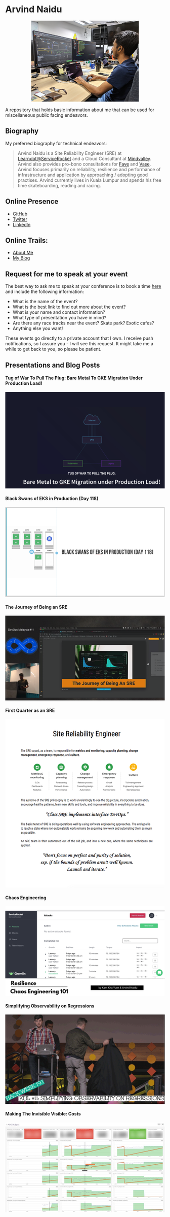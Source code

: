 # Arvind Naidu


<p align="center"><img src="img/arvind-headshot-selfie.jpg" width="340"></p>


A repository that holds basic information about me that can be used for miscellaneous public facing endeavors.

## Biography 

My preferred biography for technical endeavors:

> Arvind Naidu is a Site Reliability Engineer (SRE) at [Learndot@ServiceRocket](https://www.learndot.com/) and a Cloud Consultant at [Mindvalley](https://mindvalley.com). Arvind also provides pro-bono consultations for [Fave](https://myfave.com/) and [Vase](https://vase.ai/). Arvind focuses primarily on reliability, resilience and performance of infrastructure and application by approaching / adopting good practises. Arvind currently lives in Kuala Lumpur and spends his free time skateboarding, reading and racing.

## Online Presence

 - [GitHub](https://github.com/naiduarvind) 
 - [Twitter](https://twitter.com/rvine_naidu) 
 - [LinkedIn](https://linkedin.com/naiduarvind) 
 

## Online Trails:

 - [About Me](https://naiduarvind.github.io)
 - [My Blog](https://medium.com/@arvindnaidu)


## Request for me to speak at your event

The best way to ask me to speak at your conference is to book a time [here](https://calendly.com/arvind-naidu/talk-by-arvind) and include the following information:

 - What is the name of the event?
 - What is the best link to find out more about the event?
 - What is your name and contact information?
 - What type of presentation you have in mind?
 - Are there any race tracks near the event? Skate park? Exotic cafes?
 - Anything else you want!
 
 These events go directly to a private account that I own. I receive push notifications, so I assure you - I will see this request. It might take me a while to get back to you, so please be patient. 
 
## Presentations and Blog Posts

#### Tug of War To Pull The Plug: Bare Metal To GKE Migration Under Production Load!
[![Tug of War To Pull The Plug: Bare Metal To GKE Migration Under Production Load!](/img/tug-of-war-to-pull-the-plug-bare-metal-to-gke-migration-under-production-load.png)](https://youtu.be/17azhiILQT8?t=637)

#### Black Swans of EKS in Production (Day 118)
[![Black Swans of EKS in Production](/img/black-swans-of-eks-in-production.png)](https://www.beautiful.ai/-Lj-73V-Xwa7IoQ7yPcL/1)

#### The Journey of Being an SRE
[![The Journey of Being an SRE](/img/the-journey-of-being-an-sre.png)](https://youtu.be/N8FI0qoouF8?t=2728)

#### First Quarter as an SRE
<p align="center">
  <a href="https://medium.com/servicerocket-eng/first-quarter-as-an-sre-11117866a64e"> 
  <img src="img/first-quarter-as-an-sre.png" alt="First Quarter as an SRE"> 
  </a>
</p>

#### Chaos Engineering

[![Chaos Engineering](/img/chaos-engineering.png)](https://app.ludus.one/8fc92dec-9989-4a5b-95b2-820140dc7bd5#1)

#### Simplifying Observability on Regressions

[![Simplifying Observability on Regressions](/img/simplifying-observability-on-regressions.png)](https://app.ludus.one/4cf64f1a-9fde-4354-814f-4d65c514876a#1)

#### Making The Invisible Visible: Costs

[![Making The Invisible Visible - Costs](img/making-the-invisible-visible-costs.jpeg)](https://medium.com/@arvindnaidu/making-the-invisible-visible-costs-66f53c2b5a64)
